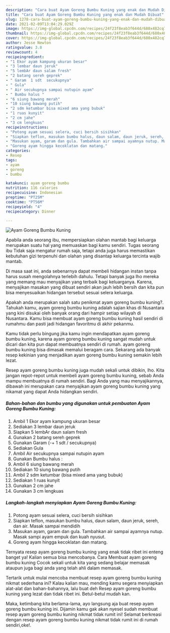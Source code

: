```yaml
---
description: "Cara buat Ayam Goreng Bumbu Kuning yang enak dan Mudah Dibuat"
title: "Cara buat Ayam Goreng Bumbu Kuning yang enak dan Mudah Dibuat"
slug: 1278-cara-buat-ayam-goreng-bumbu-kuning-yang-enak-dan-mudah-dibuat
date: 2021-02-09T13:04:29.029Z
image: https://img-global.cpcdn.com/recipes/24f23f8eab3f644d/680x482cq70/ayam-goreng-bumbu-kuning-foto-resep-utama.jpg
thumbnail: https://img-global.cpcdn.com/recipes/24f23f8eab3f644d/680x482cq70/ayam-goreng-bumbu-kuning-foto-resep-utama.jpg
cover: https://img-global.cpcdn.com/recipes/24f23f8eab3f644d/680x482cq70/ayam-goreng-bumbu-kuning-foto-resep-utama.jpg
author: Jesse Newton
ratingvalue: 3.8
reviewcount: 4
recipeingredient:
- "1 Ekor ayam kampung ukuran besar"
- "3 lembar daun jeruk"
- "5 lembAr daun salam fresh"
- "2 batang sereh geprek"
- " Garam  1 sdt  secukupnya"
- " Gula"
- " Air secukupnya sampai nutupin ayam"
- " Bumbu halus "
- "6 siung bawang merah"
- "10 siung bawang putih"
- "2 sdm ketumbar bisa mixed ama yang bubuk"
- "1 ruas kunyit"
- "2 cm jahe"
- "3 cm lengkuas"
recipeinstructions:
- "Potong ayam sesuai selera, cuci bersih sisihkan"
- "Siapkan teflon, masukan bumbu halus, daun salam, daun jeruk, sereh, dan air. Masak sampai mendidih"
- "Masukan ayam, garam dan gula. Tambahkan air sampai ayamnya nutup. Masak sampi ayam empuk dan kuah nyusut."
- "Goreng ayam hingga kecoklatan dan matang."
categories:
- Resep
tags:
- ayam
- goreng
- bumbu

katakunci: ayam goreng bumbu 
nutrition: 116 calories
recipecuisine: Indonesian
preptime: "PT25M"
cooktime: "PT56M"
recipeyield: "4"
recipecategory: Dinner

---
```



![Ayam Goreng Bumbu Kuning](https://img-global.cpcdn.com/recipes/24f23f8eab3f644d/680x482cq70/ayam-goreng-bumbu-kuning-foto-resep-utama.jpg)

Apabila anda seorang ibu, mempersiapkan olahan mantab bagi keluarga merupakan suatu hal yang memuaskan bagi kamu sendiri. Tugas seorang ibu Tidak saja mengatur rumah saja, tetapi anda juga harus memastikan kebutuhan gizi terpenuhi dan olahan yang disantap keluarga tercinta wajib mantab.

Di masa  saat ini, anda sebenarnya dapat membeli hidangan instan tanpa harus susah mengolahnya terlebih dahulu. Tetapi banyak juga lho mereka yang memang mau menyajikan yang terbaik bagi keluarganya. Karena, menyajikan masakan yang dibuat sendiri akan jauh lebih bersih dan kita pun bisa menyesuaikan hidangan tersebut sesuai selera keluarga. 



Apakah anda merupakan salah satu penikmat ayam goreng bumbu kuning?. Tahukah kamu, ayam goreng bumbu kuning adalah sajian khas di Nusantara yang kini disukai oleh banyak orang dari hampir setiap wilayah di Nusantara. Kamu bisa membuat ayam goreng bumbu kuning hasil sendiri di rumahmu dan pasti jadi hidangan favoritmu di akhir pekanmu.

Kamu tidak perlu bingung jika kamu ingin mendapatkan ayam goreng bumbu kuning, karena ayam goreng bumbu kuning sangat mudah untuk dicari dan kita pun dapat membuatnya sendiri di rumah. ayam goreng bumbu kuning bisa dimasak memalui beragam cara. Sekarang ada banyak resep kekinian yang menjadikan ayam goreng bumbu kuning semakin lebih lezat.

Resep ayam goreng bumbu kuning juga mudah sekali untuk dibikin, lho. Kita jangan repot-repot untuk membeli ayam goreng bumbu kuning, sebab Anda mampu membuatnya di rumah sendiri. Bagi Anda yang mau menyajikannya, dibawah ini merupakan cara menyajikan ayam goreng bumbu kuning yang nikamat yang dapat Anda hidangkan sendiri.

<!--inarticleads1-->

##### Bahan-bahan dan bumbu yang digunakan untuk pembuatan Ayam Goreng Bumbu Kuning:

1. Ambil 1 Ekor ayam kampung ukuran besar
1. Sediakan 3 lembar daun jeruk
1. Siapkan 5 lembAr daun salam fresh
1. Gunakan 2 batang sereh geprek
1. Gunakan  Garam (-+ 1 sdt / secukupnya)
1. Sediakan  Gula
1. Ambil  Air secukupnya sampai nutupin ayam
1. Gunakan  Bumbu halus :
1. Ambil 6 siung bawang merah
1. Sediakan 10 siung bawang putih
1. Ambil 2 sdm ketumbar (bisa mixed ama yang bubuk)
1. Sediakan 1 ruas kunyit
1. Gunakan 2 cm jahe
1. Gunakan 3 cm lengkuas




<!--inarticleads2-->

##### Langkah-langkah menyiapkan Ayam Goreng Bumbu Kuning:

1. Potong ayam sesuai selera, cuci bersih sisihkan
1. Siapkan teflon, masukan bumbu halus, daun salam, daun jeruk, sereh, dan air. Masak sampai mendidih
1. Masukan ayam, garam dan gula. Tambahkan air sampai ayamnya nutup. Masak sampi ayam empuk dan kuah nyusut.
1. Goreng ayam hingga kecoklatan dan matang.




Ternyata resep ayam goreng bumbu kuning yang enak tidak ribet ini enteng banget ya! Kalian semua bisa mencobanya. Cara Membuat ayam goreng bumbu kuning Cocok sekali untuk kita yang sedang belajar memasak ataupun juga bagi anda yang telah ahli dalam memasak.

Tertarik untuk mulai mencoba membuat resep ayam goreng bumbu kuning nikmat sederhana ini? Kalau kalian mau, mending kamu segera menyiapkan alat-alat dan bahan-bahannya, lalu buat deh Resep ayam goreng bumbu kuning yang lezat dan tidak ribet ini. Betul-betul mudah kan. 

Maka, ketimbang kita berlama-lama, ayo langsung aja buat resep ayam goreng bumbu kuning ini. Dijamin kamu gak akan nyesel sudah membuat resep ayam goreng bumbu kuning nikmat tidak rumit ini! Selamat berkreasi dengan resep ayam goreng bumbu kuning nikmat tidak rumit ini di rumah sendiri,oke!.

